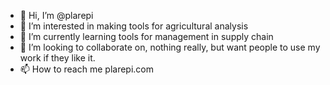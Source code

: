 - 👋 Hi, I’m @plarepi
- 👀 I’m interested in making tools for agricultural analysis
- 🌱 I’m currently learning tools for management in supply chain
- 💞️ I’m looking to collaborate on, nothing really, but want people to use my work if they like it.
- 📫 How to reach me plarepi.com

<!---
plarepi/plarepi is a ✨ special ✨ repository because its `README.md` (this file) appears on your GitHub profile.
You can click the Preview link to take a look at your changes.
--->
